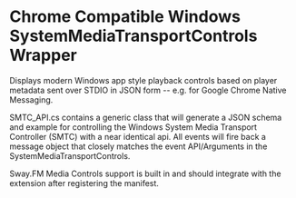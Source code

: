 # Chrome Compatible Windows SystemMediaTransportControls Wrapper

Displays modern Windows app style playback controls based on player metadata sent over STDIO in JSON form -- e.g. for Google Chrome Native Messaging.

SMTC_API.cs contains a generic class that will generate a JSON schema and example for controlling the Windows System Media Transport Controller (SMTC) with a near identical api.
All events will fire back a message object that closely matches the event API/Arguments in the SystemMediaTransportControls.

Sway.FM Media Controls support is built in and should integrate with the extension after registering the manifest.